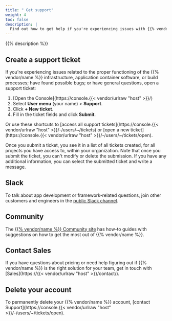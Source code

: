 ```yaml
---
title: " Get support"
weight: 4
toc: false
description: |
  Find out how to get help if you're experiencing issues with {{% vendor/name %}}.
---
```


{{% description %}}

## Create a support ticket

If you're experiencing issues related to
the proper functioning of the {{% vendor/name %}} infrastructure, application container software, or build processes;
have found possible bugs; or have general questions,
open a support ticket:

1. [Open the Console](https://console.{{< vendor/urlraw "host" >}}/)
2. Select **User menu** (your name) > **Support**.
3. Click **+ New ticket**.
4. Fill in the ticket fields and click **Submit**.

Or use these shortcuts to [access all support tickets](https://console.{{< vendor/urlraw "host" >}}/-/users/~/tickets)
or [open a new ticket](https://console.{{< vendor/urlraw "host" >}}/-/users/~/tickets/open).

Once you submit a ticket, you see it in a list of all tickets created, for all projects you have access to, within your organization.
Note that once you submit the ticket, you can't modify or delete the submission.
If you have any additional information, you can select the submitted ticket and write a message.

## Slack

To talk about app development or framework-related questions,
join other customers and engineers in the [public Slack channel](https://chat.platform.sh/).

## Community

The [{{% vendor/name %}} Community site](https://community.platform.sh/) has how-to guides with suggestions
on how to get the most out of {{% vendor/name %}}.

## Contact Sales

If you have questions about pricing or need help figuring out if {{% vendor/name %}} is the right solution for your team,
get in touch with [Sales](https://{{< vendor/urlraw "host" >}}/contact/).

## Delete your account

To permanently delete your {{% vendor/name %}} account,
[contact Support](https://console.{{< vendor/urlraw "host" >}}/-/users/~/tickets/open).